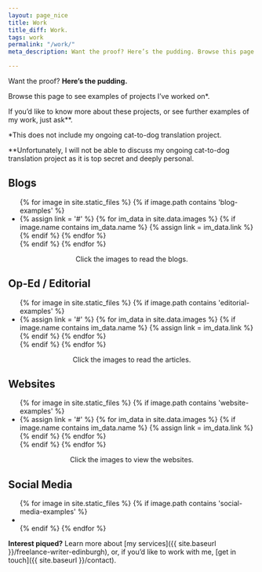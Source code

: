 ```yaml
---
layout: page_nice
title: Work
title_diff: Work.
tags: work
permalink: "/work/"
meta_description: Want the proof? Here’s the pudding. Browse this page to see examples of my work.

---
```

Want the proof? **Here’s the pudding.**

Browse this page to see examples of projects I’ve worked on<span class = "asterisks">*</span>. <!--* -->

If you’d like to know more about these projects, or see further examples of my work, just ask<span class = "asterisks">**</span>. <!--** -->

<span class= "asterisksnote"><span class = "asterisks">*</span><!--* -->This does not include my ongoing cat-to-dog translation project.</span>

<span class= "asterisksnote"><span class = "asterisks">**</span><!--** -->Unfortunately, I will not be able to discuss my ongoing cat-to-dog translation project as it is top secret and deeply personal.</span>

<h2>Blogs</h2>

<div class="flexslider">
  <ul class="slides">
    {% for image in site.static_files %}
    {% if image.path contains 'blog-examples' %}
      <li>
      {% assign link = '#' %}
      {% for im_data in site.data.images %}
      {% if image.name contains im_data.name %}
        {% assign link = im_data.link %}
      {% endif %}
      {% endfor %}
      <a href="{{ link }}">
        <img src="{{ image.path }}" alt=""
             data-name="{{ image.name }}">
      </a>
      </li>
    {% endif %}
    {% endfor %}
  </ul>
</div>
<center> <span class= "asterisksnote">Click the images to read the blogs.</span> </center>

## Op-Ed / Editorial

<div class="flexslider">
  <ul class="slides">
    {% for image in site.static_files %}
    {% if image.path contains 'editorial-examples' %}
      <li>
      {% assign link = '#' %}
      {% for im_data in site.data.images %}
      {% if image.name contains im_data.name %}
        {% assign link = im_data.link %}
      {% endif %}
      {% endfor %}
      <a href="{{ link }}">
        <img src="{{ image.path }}" alt=""
             data-name="{{ image.name }}">
      </a>
      </li>
    {% endif %}
    {% endfor %}
  </ul>
</div>
<center> <span class= "asterisksnote">Click the images to read the articles.</span> </center>

## Websites

<div class="flexslider">
  <ul class="slides">
    {% for image in site.static_files %}
    {% if image.path contains 'website-examples' %}
      <li>
      {% assign link = '#' %}
      {% for im_data in site.data.images %}
      {% if image.name contains im_data.name %}
        {% assign link = im_data.link %}
      {% endif %}
      {% endfor %}
      <a href="{{ link }}">
        <img src="{{ image.path }}" alt=""
             data-name="{{ image.name }}">
      </a>
      </li>
    {% endif %}
    {% endfor %}
  </ul>
</div>
<center> <span class= "asterisksnote">Click the images to view the websites.</span> </center>

## Social Media

<div class="flexslider">
  <ul class="slides">
    {% for image in site.static_files %}
    {% if image.path contains 'social-media-examples' %}
      <li>
        <img src="{{ image.path }}" alt=""
             data-name="{{ image.name }}">
      </li>
    {% endif %}
    {% endfor %}
  </ul>
</div>

**Interest piqued?** Learn more about [my services]({{ site.baseurl }}/freelance-writer-edinburgh), or, if you’d like to work with me, [get in touch]({{ site.baseurl }}/contact).
